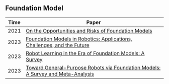 ## Foundation Model

| Time | Paper                                                        |
| ---- | ------------------------------------------------------------ |
| 2021 | [On the Opportunities and Risks of Foundation Models](https://arxiv.org/abs/2108.07258) |
| 2023 | [Foundation Models in Robotics: Applications, Challenges, and the Future](https://arxiv.org/abs/2312.07843) |
| 2023 | [Robot Learning in the Era of Foundation Models: A Survey](https://arxiv.org/abs/2311.14379) |
| 2023 | [Toward General-Purpose Robots via Foundation Models: A Survey and Meta-Analysis](https://arxiv.org/abs/2312.08782) |